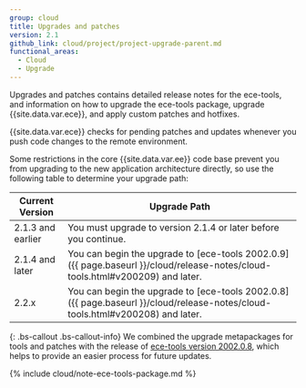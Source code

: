 ```yaml
---
group: cloud
title: Upgrades and patches
version: 2.1
github_link: cloud/project/project-upgrade-parent.md
functional_areas:
  - Cloud
  - Upgrade
---
```

Upgrades and patches contains detailed release notes for the ece-tools, and information on how to upgrade the ece-tools package, upgrade {{site.data.var.ece}}, and apply custom patches and hotfixes.

{{site.data.var.ece}} checks for pending patches and updates whenever you push code changes to the remote environment.

Some restrictions in the core {{site.data.var.ee}} code base prevent you from upgrading to the new application architecture directly, so use the following table to determine your upgrade path:

| Current Version | Upgrade Path |
| --- | --- |
| 2.1.3 and earlier | You must upgrade to version 2.1.4 or later before you continue. |
| 2.1.4 and later | You can begin the upgrade to [ece-tools 2002.0.9]({{ page.baseurl }}/cloud/release-notes/cloud-tools.html#v200209) and later. |
| 2.2.x | You can begin the upgrade to [ece-tools 2002.0.8]({{ page.baseurl }}/cloud/release-notes/cloud-tools.html#v200208) and later. |

{: .bs-callout .bs-callout-info}
We combined the upgrade metapackages for tools and patches with the release of [ece-tools version 2002.0.8](http://devdocs.magento.com/guides/v2.2/cloud/release-notes/cloud-tools.html#v200208), which helps to provide an easier process for future updates.

{% include cloud/note-ece-tools-package.md %}
